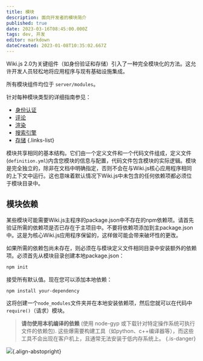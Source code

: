 ```yaml
---
title: 模块
description: 面向开发者的模块简介
published: true
date: 2023-03-16T08:45:00.000Z
tags: dev, 开发
editor: markdown
dateCreated: 2023-01-08T10:35:02.667Z
---
```


Wiki.js 2.0为关键组件（如身份验证和存储）引入了一种完全模块化的方法。这允许开发人员轻松地将应用程序与现有基础设施集成。

所有模块组件均位于 `server/modules`。

针对每种模块类型的详细指南参见：

* [身份认证](/dev/authentication)
* [评论](/dev/comments)
* [渲染](/dev/rendering)
* [搜索引擎](/dev/search)
* [存储](/dev/storage)
{.links-list}

模块共享相同的基本结构。它们由一个定义文件和一个代码文件组成，定义文件(`definition.yml`)内含您模块的信息与配置，代码文件包含模块的实际逻辑。模块是完全独立的，除非在文档中明确指定，否则不会在与Wiki.js核心应用程序相同的上下文中运行。这也意味着默认情况下Wiki.js中未包含的任何依赖项都必须位于模块目录中。

## 模块依赖

某些模块可能需要Wiki.js主程序的package.json中不存在的npm依赖项。请首先验证所需的依赖项是否已存在于主项目中。不要将依赖项添加到主package.json中。这是为核心Wiki.js应用程序保留的，这样做可能会带来破坏性的更改。

如果所需的依赖包尚未存在，则必须在与模块定义文件相同目录中安装额外的依赖项。必须首先从模块目录创建本地package.json：

```bash
npm init
```

接受所有默认值。现在您可以添加本地依赖：

```bash
npm install your-dependency
```

这将创建一个`node_modules`文件夹并在本地安装依赖项，然后您就可以在代码中`require()`（请求）模块。


> **请勿使用本机编译的依赖** \(使用 node-gyp 或下载针对特定操作系统可执行文件的依赖包\). 这些爆需要构建工具（如python、c++编译器等），而这些工具不会出现在客户机上，且通常无法安装于低内存系统上。
{.is-danger}

![](https://a.icons8.com/Ufcf0eoh/d5D6Em/svg.svg){.align-abstopright}
